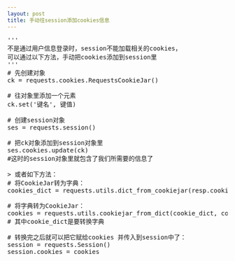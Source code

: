 ```yaml
---
layout: post
title: 手动往session添加cookies信息
---
```

<pre>
'''
不是通过用户信息登录时，session不能加载相关的cookies，
可以通过以下方法，手动把cookies添加到session里
'''
# 先创建对象
ck = requests.cookies.RequestsCookieJar()
  
# 往对象里添加一个元素
ck.set('键名', 键值)

# 创建session对象
ses = requests.session()

# 把ck对象添加到session对象里
ses.cookies.update(ck)
#这时的session对象里就包含了我们所需要的信息了

> 或者如下方法：
# 将CookieJar转为字典：
cookies_dict = requests.utils.dict_from_cookiejar(resp.cookies)

# 将字典转为CookieJar：
cookies = requests.utils.cookiejar_from_dict(cookie_dict, cookiejar=None, overwrite=True)
# 其中cookie_dict是要转换字典

# 转换完之后就可以把它赋给cookies 并传入到session中了：
session = requests.Session()
session.cookies = cookies
</pre>
